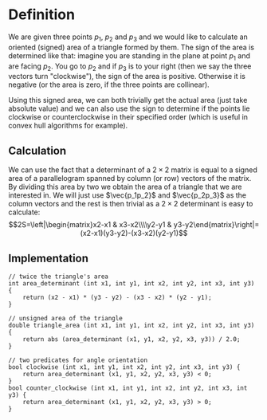 <!--?title Oriented area of a triangle and predicate "clockwise" -->

# Definition
We are given three points $p_1$, $p_2$ and $p_3$ and we would like to calculate an oriented (signed) area of a triangle formed by them. The sign of the area is determined like that: imagine you are standing in the plane at point $p_1$ and are facing $p_2$. You go to $p_2$ and if $p_3$ is to your right (then we say the three vectors turn "clockwise"), the sign of the area is positive. Otherwise it is negative (or the area is zero, if the three points are collinear).

Using this signed area, we can both trivially get the actual area (just take absolute value) and we can also use the sign to determine if the points lie clockwise or counterclockwise in their specified order (which is useful in convex hull algorithms for example).


## Calculation
We can use the fact that a determinant of a $2\times 2$ matrix is equal to a signed area of a parallelogram spanned by column (or row) vectors of the matrix. By dividing this area by two we obtain the area of a triangle that we are interested in. We will just use $\vec{p_1p_2}$ and $\vec{p_2p_3}$ as the column vectors and the rest is then trivial as a $2\times 2$ determinant is easy to calculate:
$$2S=\left|\begin{matrix}x2-x1 & x3-x2\\\\y2-y1 & y3-y2\end{matrix}\right|=(x2-x1)(y3-y2)-(x3-x2)(y2-y1)$$

## Implementation

	// twice the triangle's area
	int area_determinant (int x1, int y1, int x2, int y2, int x3, int y3) {
		return (x2 - x1) * (y3 - y2) - (x3 - x2) * (y2 - y1);
	}
	
	// unsigned area of the triangle
	double triangle_area (int x1, int y1, int x2, int y2, int x3, int y3) {
		return abs (area_determinant (x1, y1, x2, y2, x3, y3)) / 2.0;
	}

	// two predicates for angle orientation
	bool clockwise (int x1, int y1, int x2, int y2, int x3, int y3) {
		return area_determinant (x1, y1, x2, y2, x3, y3) < 0;
	}
	bool counter_clockwise (int x1, int y1, int x2, int y2, int x3, int y3) {
		return area_determinant (x1, y1, x2, y2, x3, y3) > 0;
	}
